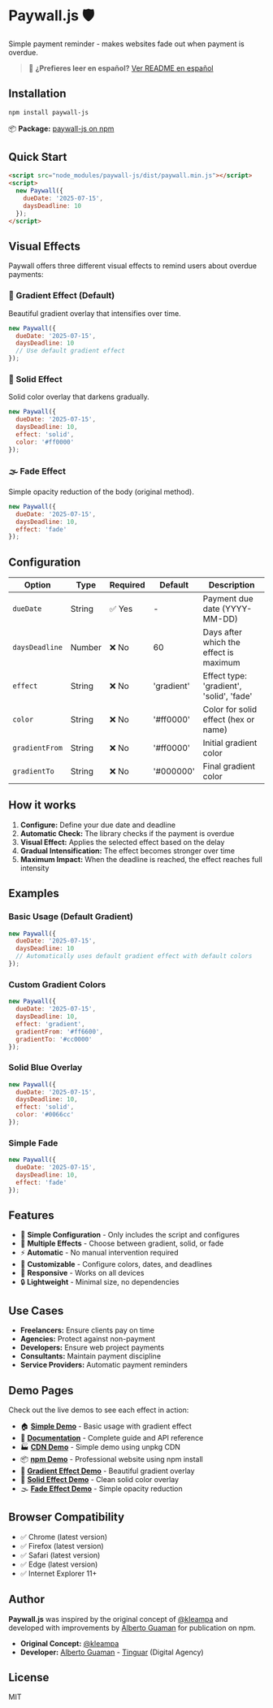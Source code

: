 # Paywall.js 🛡️

Simple payment reminder - makes websites fade out when payment is overdue.

> 📖 **¿Prefieres leer en español?** [Ver README en español](README.es.md)

## Installation

```bash
npm install paywall-js
```

📦 **Package:** [paywall-js on npm](https://www.npmjs.com/package/paywall-js)

## Quick Start

```html
<script src="node_modules/paywall-js/dist/paywall.min.js"></script>
<script>
  new Paywall({
    dueDate: '2025-07-15',
    daysDeadline: 10
  });
</script>
```

## Visual Effects

Paywall offers three different visual effects to remind users about overdue payments:

### 🎨 Gradient Effect (Default)
Beautiful gradient overlay that intensifies over time.

```javascript
new Paywall({
  dueDate: '2025-07-15',
  daysDeadline: 10
  // Use default gradient effect
});
```

### 🔴 Solid Effect
Solid color overlay that darkens gradually.

```javascript
new Paywall({
  dueDate: '2025-07-15',
  daysDeadline: 10,
  effect: 'solid',
  color: '#ff0000'
});
```

### 🌫️ Fade Effect
Simple opacity reduction of the body (original method).

```javascript
new Paywall({
  dueDate: '2025-07-15',
  daysDeadline: 10,
  effect: 'fade'
});
```

## Configuration

| Option | Type | Required | Default | Description |
|--------|------|-----------|-------------|-------------|
| `dueDate` | String | ✅ Yes | - | Payment due date (YYYY-MM-DD) |
| `daysDeadline` | Number | ❌ No | 60 | Days after which the effect is maximum |
| `effect` | String | ❌ No | 'gradient' | Effect type: 'gradient', 'solid', 'fade' |
| `color` | String | ❌ No | '#ff0000' | Color for solid effect (hex or name) |
| `gradientFrom` | String | ❌ No | '#ff0000' | Initial gradient color |
| `gradientTo` | String | ❌ No | '#000000' | Final gradient color |

## How it works

1. **Configure:** Define your due date and deadline
2. **Automatic Check:** The library checks if the payment is overdue
3. **Visual Effect:** Applies the selected effect based on the delay
4. **Gradual Intensification:** The effect becomes stronger over time
5. **Maximum Impact:** When the deadline is reached, the effect reaches full intensity

## Examples

### Basic Usage (Default Gradient)
```javascript
new Paywall({
  dueDate: '2025-07-15',
  daysDeadline: 10
  // Automatically uses default gradient effect with default colors
});
```

### Custom Gradient Colors
```javascript
new Paywall({
  dueDate: '2025-07-15',
  daysDeadline: 10,
  effect: 'gradient',
  gradientFrom: '#ff6600',
  gradientTo: '#cc0000'
});
```

### Solid Blue Overlay
```javascript
new Paywall({
  dueDate: '2025-07-15',
  daysDeadline: 10,
  effect: 'solid',
  color: '#0066cc'
});
```

### Simple Fade
```javascript
new Paywall({
  dueDate: '2025-07-15',
  daysDeadline: 10,
  effect: 'fade'
});
```

## Features

- 🚀 **Simple Configuration** - Only includes the script and configures
- 🎨 **Multiple Effects** - Choose between gradient, solid, or fade
- ⚡ **Automatic** - No manual intervention required
- 🎯 **Customizable** - Configure colors, dates, and deadlines
- 📱 **Responsive** - Works on all devices
- 🔒 **Lightweight** - Minimal size, no dependencies

## Use Cases

- **Freelancers:** Ensure clients pay on time
- **Agencies:** Protect against non-payment
- **Developers:** Ensure web project payments
- **Consultants:** Maintain payment discipline
- **Service Providers:** Automatic payment reminders

## Demo Pages

Check out the live demos to see each effect in action:

- 🏠 **[Simple Demo](examples/simple.html)** - Basic usage with gradient effect
- 📖 **[Documentation](examples/info.html)** - Complete guide and API reference
- 🏭 **[CDN Demo](examples/production-cdn.html)** - Simple demo using unpkg CDN
- 📦 **[npm Demo](examples/production-npm.html)** - Professional website using npm install
- 🎨 **[Gradient Effect Demo](examples/gradient-effect.html)** - Beautiful gradient overlay
- 🔴 **[Solid Effect Demo](examples/solid-effect.html)** - Clean solid color overlay
- 🌫️ **[Fade Effect Demo](examples/fade-effect.html)** - Simple opacity reduction

## Browser Compatibility

- ✅ Chrome (latest version)
- ✅ Firefox (latest version)
- ✅ Safari (latest version)
- ✅ Edge (latest version)
- ✅ Internet Explorer 11+

## Author

**Paywall.js** was inspired by the original concept of [@kleampa](https://github.com/kleampa) and developed with improvements by [Alberto Guaman](https://github.com/GbrielGarcia) for publication on npm.

- **Original Concept:** [@kleampa](https://github.com/kleampa)
- **Developer:** [Alberto Guaman](https://github.com/GbrielGarcia) - [Tinguar](https://tinguar.com) (Digital Agency)

## License

MIT 
